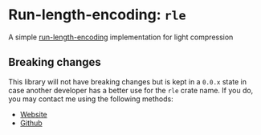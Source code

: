 # Run-length-encoding: `rle`

A simple [run-length-encoding](https://en.wikipedia.org/wiki/Run-length_encoding) implementation for light compression

## Breaking changes

This library will not have breaking changes but is kept in a `0.0.x` state in case another developer has a better use for the `rle` crate name. If you do, you may contact me using the following methods:

- [Website](https://ogriffiths.com)
- [Github](https://github.com/owez/)